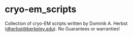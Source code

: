 # cryo-em_scripts

Collection of cryo-EM scripts written by Dominik A. Herbst (dherbst@berkeley.edu).
No Guarantees or warranties!
